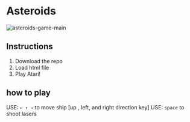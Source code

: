 
# Asteroids

![asteroids-game-main](https://user-images.githubusercontent.com/29616144/177475871-9804d39d-afdc-4db3-bcb1-b924b0931214.jpg)


## Instructions

1. Download the repo
2. Load html file
3. Play Atari!

## how to play
USE: `← ↑ →` to move ship [up , left, and right direction key]
USE: `space` to shoot lasers
